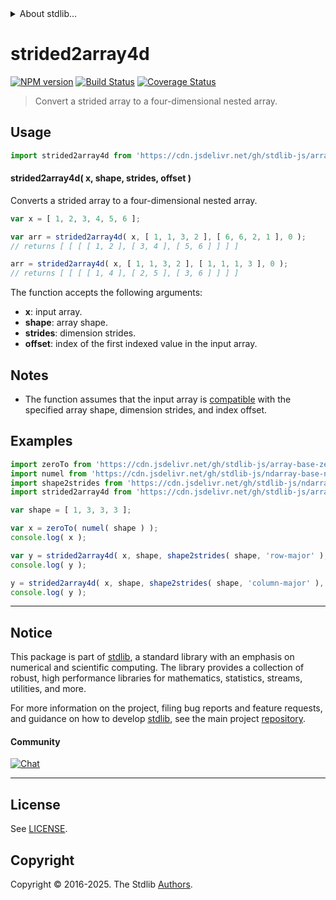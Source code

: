 <!--

@license Apache-2.0

Copyright (c) 2023 The Stdlib Authors.

Licensed under the Apache License, Version 2.0 (the "License");
you may not use this file except in compliance with the License.
You may obtain a copy of the License at

   http://www.apache.org/licenses/LICENSE-2.0

Unless required by applicable law or agreed to in writing, software
distributed under the License is distributed on an "AS IS" BASIS,
WITHOUT WARRANTIES OR CONDITIONS OF ANY KIND, either express or implied.
See the License for the specific language governing permissions and
limitations under the License.

-->


<details>
  <summary>
    About stdlib...
  </summary>
  <p>We believe in a future in which the web is a preferred environment for numerical computation. To help realize this future, we've built stdlib. stdlib is a standard library, with an emphasis on numerical and scientific computation, written in JavaScript (and C) for execution in browsers and in Node.js.</p>
  <p>The library is fully decomposable, being architected in such a way that you can swap out and mix and match APIs and functionality to cater to your exact preferences and use cases.</p>
  <p>When you use stdlib, you can be absolutely certain that you are using the most thorough, rigorous, well-written, studied, documented, tested, measured, and high-quality code out there.</p>
  <p>To join us in bringing numerical computing to the web, get started by checking us out on <a href="https://github.com/stdlib-js/stdlib">GitHub</a>, and please consider <a href="https://opencollective.com/stdlib">financially supporting stdlib</a>. We greatly appreciate your continued support!</p>
</details>

# strided2array4d

[![NPM version][npm-image]][npm-url] [![Build Status][test-image]][test-url] [![Coverage Status][coverage-image]][coverage-url] <!-- [![dependencies][dependencies-image]][dependencies-url] -->

> Convert a strided array to a four-dimensional nested array.

<section class="intro">

</section>

<!-- /.intro -->



<section class="usage">

## Usage

```javascript
import strided2array4d from 'https://cdn.jsdelivr.net/gh/stdlib-js/array-base-strided2array4d@deno/mod.js';
```

#### strided2array4d( x, shape, strides, offset )

Converts a strided array to a four-dimensional nested array.

```javascript
var x = [ 1, 2, 3, 4, 5, 6 ];

var arr = strided2array4d( x, [ 1, 1, 3, 2 ], [ 6, 6, 2, 1 ], 0 );
// returns [ [ [ [ 1, 2 ], [ 3, 4 ], [ 5, 6 ] ] ] ]

arr = strided2array4d( x, [ 1, 1, 3, 2 ], [ 1, 1, 1, 3 ], 0 );
// returns [ [ [ [ 1, 4 ], [ 2, 5 ], [ 3, 6 ] ] ] ]
```

The function accepts the following arguments:

-   **x**: input array.
-   **shape**: array shape.
-   **strides**: dimension strides.
-   **offset**: index of the first indexed value in the input array.

</section>

<!-- /.usage -->

<section class="notes">

## Notes

-   The function assumes that the input array is [compatible][@stdlib/ndarray/base/assert/is-buffer-length-compatible] with the specified array shape, dimension strides, and index offset.

</section>

<!-- /.notes -->

<section class="examples">

## Examples

<!-- eslint no-undef: "error" -->

```javascript
import zeroTo from 'https://cdn.jsdelivr.net/gh/stdlib-js/array-base-zero-to@deno/mod.js';
import numel from 'https://cdn.jsdelivr.net/gh/stdlib-js/ndarray-base-numel@deno/mod.js';
import shape2strides from 'https://cdn.jsdelivr.net/gh/stdlib-js/ndarray-base-shape2strides@deno/mod.js';
import strided2array4d from 'https://cdn.jsdelivr.net/gh/stdlib-js/array-base-strided2array4d@deno/mod.js';

var shape = [ 1, 3, 3, 3 ];

var x = zeroTo( numel( shape ) );
console.log( x );

var y = strided2array4d( x, shape, shape2strides( shape, 'row-major' ), 0 );
console.log( y );

y = strided2array4d( x, shape, shape2strides( shape, 'column-major' ), 0 );
console.log( y );
```

</section>

<!-- /.examples -->

<!-- Section for related `stdlib` packages. Do not manually edit this section, as it is automatically populated. -->

<section class="related">

</section>

<!-- /.related -->

<!-- Section for all links. Make sure to keep an empty line after the `section` element and another before the `/section` close. -->


<section class="main-repo" >

* * *

## Notice

This package is part of [stdlib][stdlib], a standard library with an emphasis on numerical and scientific computing. The library provides a collection of robust, high performance libraries for mathematics, statistics, streams, utilities, and more.

For more information on the project, filing bug reports and feature requests, and guidance on how to develop [stdlib][stdlib], see the main project [repository][stdlib].

#### Community

[![Chat][chat-image]][chat-url]

---

## License

See [LICENSE][stdlib-license].


## Copyright

Copyright &copy; 2016-2025. The Stdlib [Authors][stdlib-authors].

</section>

<!-- /.stdlib -->

<!-- Section for all links. Make sure to keep an empty line after the `section` element and another before the `/section` close. -->

<section class="links">

[npm-image]: http://img.shields.io/npm/v/@stdlib/array-base-strided2array4d.svg
[npm-url]: https://npmjs.org/package/@stdlib/array-base-strided2array4d

[test-image]: https://github.com/stdlib-js/array-base-strided2array4d/actions/workflows/test.yml/badge.svg?branch=main
[test-url]: https://github.com/stdlib-js/array-base-strided2array4d/actions/workflows/test.yml?query=branch:main

[coverage-image]: https://img.shields.io/codecov/c/github/stdlib-js/array-base-strided2array4d/main.svg
[coverage-url]: https://codecov.io/github/stdlib-js/array-base-strided2array4d?branch=main

<!--

[dependencies-image]: https://img.shields.io/david/stdlib-js/array-base-strided2array4d.svg
[dependencies-url]: https://david-dm.org/stdlib-js/array-base-strided2array4d/main

-->

[chat-image]: https://img.shields.io/gitter/room/stdlib-js/stdlib.svg
[chat-url]: https://app.gitter.im/#/room/#stdlib-js_stdlib:gitter.im

[stdlib]: https://github.com/stdlib-js/stdlib

[stdlib-authors]: https://github.com/stdlib-js/stdlib/graphs/contributors

[umd]: https://github.com/umdjs/umd
[es-module]: https://developer.mozilla.org/en-US/docs/Web/JavaScript/Guide/Modules

[deno-url]: https://github.com/stdlib-js/array-base-strided2array4d/tree/deno
[deno-readme]: https://github.com/stdlib-js/array-base-strided2array4d/blob/deno/README.md
[umd-url]: https://github.com/stdlib-js/array-base-strided2array4d/tree/umd
[umd-readme]: https://github.com/stdlib-js/array-base-strided2array4d/blob/umd/README.md
[esm-url]: https://github.com/stdlib-js/array-base-strided2array4d/tree/esm
[esm-readme]: https://github.com/stdlib-js/array-base-strided2array4d/blob/esm/README.md
[branches-url]: https://github.com/stdlib-js/array-base-strided2array4d/blob/main/branches.md

[stdlib-license]: https://raw.githubusercontent.com/stdlib-js/array-base-strided2array4d/main/LICENSE

[@stdlib/ndarray/base/assert/is-buffer-length-compatible]: https://github.com/stdlib-js/ndarray-base-assert-is-buffer-length-compatible/tree/deno

</section>

<!-- /.links -->
